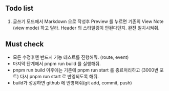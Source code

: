 ## Todo list

1. 글쓰기 모드에서 Markdown 으로 작성후 Preview 를 누르면 기존의 View Note (view mode) 하고 달라. Header 의 스타일링이 안된다던지. 완전 일치시켜줘.

## Must check
- 모든 수정후엔 반드시 기능 테스트를 진행해줘. (route, event)
- 마지막 단계에서 pnpm run build 를 실행해줘.
- pnpm run build 이후에는 기존에 pnpm run start 를 종료처리하고 (3000번 포트) 다시 pnpm run start 로 반영되도록 해줘.
- build가 성공하면 github 에 반영해줘(git add, commit, push)
